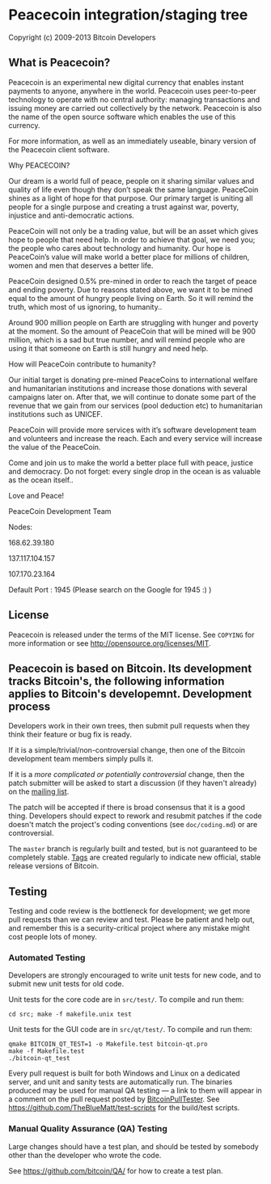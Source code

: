 Peacecoin integration/staging tree
================================

Copyright (c) 2009-2013 Bitcoin Developers

What is Peacecoin?
----------------

Peacecoin is an experimental new digital currency that enables instant payments to
anyone, anywhere in the world. Peacecoin uses peer-to-peer technology to operate
with no central authority: managing transactions and issuing money are carried
out collectively by the network. Peacecoin is also the name of the open source
software which enables the use of this currency.

For more information, as well as an immediately useable, binary version of
the Peacecoin client software.

Why PEACECOIN?

Our dream is a world full of peace, people on it sharing similar values and quality of life even though they don’t speak the same language. PeaceCoin shines as a light of hope for that purpose. Our primary target is uniting all people for a single purpose and creating a trust against war, poverty, injustice and anti-democratic actions.

PeaceCoin will not only be a trading value, but will be an asset which gives hope to people that need help. In order to achieve that goal, we need you; the people who cares about technology and humanity. Our hope is PeaceCoin’s value will make world a better place for millions of children, women and men that deserves a better life.

PeaceCoin designed 0.5% pre-mined in order to reach the target of peace and ending poverty. Due to reasons stated above, we want it to be mined equal to the amount of hungry people living on Earth. So it will remind the truth, which most of us ignoring, to humanity..

Around 900 million people on Earth are struggling with hunger and poverty at the moment. So the amount of PeaceCoin that will be mined will be 900 million, which is a sad but true number, and will remind people who are using it that someone on Earth is still hungry and need help.

How will PeaceCoin contribute to humanity?

Our initial target is donating pre-mined PeaceCoins to international welfare and humanitarian institutions and increase those donations with several campaigns later on. After that, we will continue to donate some part of the revenue that we gain from our services (pool deduction etc) to humanitarian institutions such as UNICEF.

PeaceCoin will provide more services with it’s software development team and volunteers and increase the reach. Each and every service will increase the value of the PeaceCoin.

Come and join us to make the world a better place full with peace, justice and democracy. Do not forget: every single drop in the ocean is as valuable as the ocean itself..

Love and Peace!

PeaceCoin Development Team

Nodes:

168.62.39.180

137.117.104.157

107.170.23.164

Default Port : 1945 (Please search on the Google for 1945 :) )

License
-------


Peacecoin is released under the terms of the MIT license. See `COPYING` for more
information or see http://opensource.org/licenses/MIT.

Peacecoin is based on Bitcoin.
Its development tracks Bitcoin's, the following information applies to Bitcoin's developemnt.
Development process
-------------------

Developers work in their own trees, then submit pull requests when they think
their feature or bug fix is ready.

If it is a simple/trivial/non-controversial change, then one of the Bitcoin
development team members simply pulls it.

If it is a *more complicated or potentially controversial* change, then the patch
submitter will be asked to start a discussion (if they haven't already) on the
[mailing list](http://sourceforge.net/mailarchive/forum.php?forum_name=bitcoin-development).

The patch will be accepted if there is broad consensus that it is a good thing.
Developers should expect to rework and resubmit patches if the code doesn't
match the project's coding conventions (see `doc/coding.md`) or are
controversial.

The `master` branch is regularly built and tested, but is not guaranteed to be
completely stable. [Tags](https://github.com/bitcoin/bitcoin/tags) are created
regularly to indicate new official, stable release versions of Bitcoin.

Testing
-------

Testing and code review is the bottleneck for development; we get more pull
requests than we can review and test. Please be patient and help out, and
remember this is a security-critical project where any mistake might cost people
lots of money.

### Automated Testing

Developers are strongly encouraged to write unit tests for new code, and to
submit new unit tests for old code.

Unit tests for the core code are in `src/test/`. To compile and run them:

    cd src; make -f makefile.unix test

Unit tests for the GUI code are in `src/qt/test/`. To compile and run them:

    qmake BITCOIN_QT_TEST=1 -o Makefile.test bitcoin-qt.pro
    make -f Makefile.test
    ./bitcoin-qt_test

Every pull request is built for both Windows and Linux on a dedicated server,
and unit and sanity tests are automatically run. The binaries produced may be
used for manual QA testing — a link to them will appear in a comment on the
pull request posted by [BitcoinPullTester](https://github.com/BitcoinPullTester). See https://github.com/TheBlueMatt/test-scripts
for the build/test scripts.

### Manual Quality Assurance (QA) Testing

Large changes should have a test plan, and should be tested by somebody other
than the developer who wrote the code.

See https://github.com/bitcoin/QA/ for how to create a test plan.
